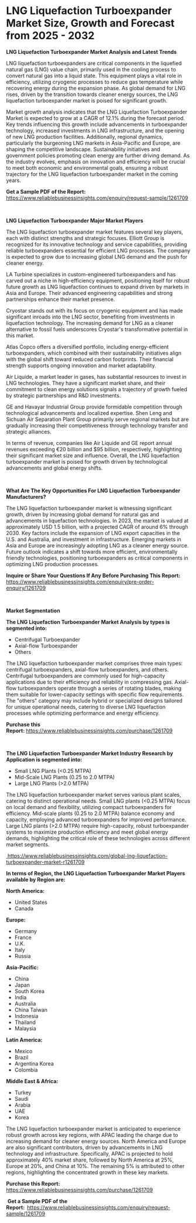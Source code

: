 <p><h1>LNG Liquefaction Turboexpander Market Size, Growth and Forecast from 2025 - 2032</h1></p><p><strong>LNG Liquefaction Turboexpander Market Analysis and Latest Trends</strong></p>
<p><p>LNG liquefaction turboexpanders are critical components in the liquefied natural gas (LNG) value chain, primarily used in the cooling process to convert natural gas into a liquid state. This equipment plays a vital role in efficiency, utilizing cryogenic processes to reduce gas temperature while recovering energy during the expansion phase. As global demand for LNG rises, driven by the transition towards cleaner energy sources, the LNG liquefaction turboexpander market is poised for significant growth.</p><p>Market growth analysis indicates that the LNG Liquefaction Turboexpander Market is expected to grow at a CAGR of 12.1% during the forecast period. Key trends influencing this growth include advancements in turboexpander technology, increased investments in LNG infrastructure, and the opening of new LNG production facilities. Additionally, regional dynamics, particularly the burgeoning LNG markets in Asia-Pacific and Europe, are shaping the competitive landscape. Sustainability initiatives and government policies promoting clean energy are further driving demand. As the industry evolves, emphasis on innovation and efficiency will be crucial to meet both economic and environmental goals, ensuring a robust trajectory for the LNG liquefaction turboexpander market in the coming years.</p></p>
<p><strong>Get a Sample PDF of the Report:&nbsp;</strong> <a href="https://www.reliablebusinessinsights.com/enquiry/request-sample/1261709?utm_campaign=1847&utm_medium=2&utm_source=Github&utm_content=ia&utm_term=16042025&utm_id=lng-liquefaction-turboexpander">https://www.reliablebusinessinsights.com/enquiry/request-sample/1261709</a></p>
<p>&nbsp;</p>
<p><strong>LNG Liquefaction Turboexpander Major Market Players</strong></p>
<p><p>The LNG liquefaction turboexpander market features several key players, each with distinct strengths and strategic focuses. Elliott Group is recognized for its innovative technology and service capabilities, providing reliable turboexpanders essential for efficient LNG processes. The company is expected to grow due to increasing global LNG demand and the push for cleaner energy.</p><p>LA Turbine specializes in custom-engineered turboexpanders and has carved out a niche in high-efficiency equipment, positioning itself for robust future growth as LNG liquefaction continues to expand driven by markets in Asia and Europe. Their advanced engineering capabilities and strong partnerships enhance their market presence.</p><p>Cryostar stands out with its focus on cryogenic equipment and has made significant inroads into the LNG sector, benefiting from investments in liquefaction technology. The increasing demand for LNG as a cleaner alternative to fossil fuels underscores Cryostar's transformative potential in this market.</p><p>Atlas Copco offers a diversified portfolio, including energy-efficient turboexpanders, which combined with their sustainability initiatives align with the global shift toward reduced carbon footprints. Their financial strength supports ongoing innovation and market adaptability.</p><p>Air Liquide, a market leader in gases, has substantial resources to invest in LNG technologies. They have a significant market share, and their commitment to clean energy solutions signals a trajectory of growth fueled by strategic partnerships and R&D investments.</p><p>GE and Havayar Industrial Group provide formidable competition through technological advancements and localized expertise. Shen Leng and Sichuan Air Separation Plant Group primarily serve regional markets but are gradually increasing their competitiveness through technology transfer and strategic alliances.</p><p>In terms of revenue, companies like Air Liquide and GE report annual revenues exceeding €20 billion and $95 billion, respectively, highlighting their significant market size and influence. Overall, the LNG liquefaction turboexpander market is poised for growth driven by technological advancements and global energy shifts.</p></p>
<p>&nbsp;</p>
<p><strong>What Are The Key Opportunities For LNG Liquefaction Turboexpander Manufacturers?</strong></p>
<p><p>The LNG liquefaction turboexpander market is witnessing significant growth, driven by increasing global demand for natural gas and advancements in liquefaction technologies. In 2023, the market is valued at approximately USD 1.5 billion, with a projected CAGR of around 6% through 2030. Key factors include the expansion of LNG export capacities in the U.S. and Australia, and investment in infrastructure. Emerging markets in Asia and Europe are increasingly adopting LNG as a cleaner energy source. Future outlook indicates a shift towards more efficient, environmentally friendly technologies, positioning turboexpanders as critical components in optimizing LNG production processes.</p></p>
<p><strong>Inquire or Share Your Questions If Any Before Purchasing This Report:</strong> <a href="https://www.reliablebusinessinsights.com/enquiry/pre-order-enquiry/1261709?utm_campaign=1847&utm_medium=2&utm_source=Github&utm_content=ia&utm_term=16042025&utm_id=lng-liquefaction-turboexpander">https://www.reliablebusinessinsights.com/enquiry/pre-order-enquiry/1261709</a></p>
<p>&nbsp;</p>
<p><strong>Market Segmentation</strong></p>
<p><strong>The LNG Liquefaction Turboexpander Market Analysis by types is segmented into:</strong></p>
<p><ul><li>Centrifugal Turboexpander</li><li>Axial-flow Turboexpander</li><li>Others</li></ul></p>
<p><p>The LNG liquefaction turboexpander market comprises three main types: centrifugal turboexpanders, axial-flow turboexpanders, and others. Centrifugal turboexpanders are commonly used for high-capacity applications due to their efficiency and reliability in compressing gas. Axial-flow turboexpanders operate through a series of rotating blades, making them suitable for lower-capacity settings with specific flow requirements. The "others" category may include hybrid or specialized designs tailored for unique operational needs, catering to diverse LNG liquefaction processes while optimizing performance and energy efficiency.</p></p>
<p><strong>Purchase this Report:&nbsp;</strong><a href="https://www.reliablebusinessinsights.com/purchase/1261709?utm_campaign=1847&utm_medium=2&utm_source=Github&utm_content=ia&utm_term=16042025&utm_id=lng-liquefaction-turboexpander">https://www.reliablebusinessinsights.com/purchase/1261709</a></p>
<p>&nbsp;</p>
<p><strong>The LNG Liquefaction Turboexpander Market Industry Research by Application is segmented into:</strong></p>
<p><ul><li>Small LNG Plants (<0.25 MTPA)</li><li>Mid-Scale LNG Plants (0.25 to 2.0 MTPA)</li><li>Large LNG Plants (>2.0 MTPA)</li></ul></p>
<p><p>The LNG liquefaction turboexpander market serves various plant scales, catering to distinct operational needs. Small LNG plants (<0.25 MTPA) focus on local demand and flexibility, utilizing compact turboexpanders for efficiency. Mid-scale plants (0.25 to 2.0 MTPA) balance economy and capacity, employing advanced turboexpanders for improved performance. Large LNG plants (>2.0 MTPA) require high-capacity, robust turboexpander systems to maximize production efficiency and meet global energy demands, highlighting the critical role of these technologies across different market segments.</p></p>
<p><a href="https://www.reliablebusinessinsights.com/global-lng-liquefaction-turboexpander-market-r1261709?utm_campaign=1847&utm_medium=2&utm_source=Github&utm_content=ia&utm_term=16042025&utm_id=lng-liquefaction-turboexpander">&nbsp;https://www.reliablebusinessinsights.com/global-lng-liquefaction-turboexpander-market-r1261709</a></p>
<p><strong>In terms of Region, the LNG Liquefaction Turboexpander Market Players available by Region are:</strong></p>
<p>
    <p> <strong> North America: </strong>
        <ul>
            <li>United States</li>
            <li>Canada</li>
        </ul>
        </p> 
    <p> <strong> Europe: </strong>
        <ul>
            <li>Germany</li>
            <li>France</li>
            <li>U.K.</li>
            <li>Italy</li>
            <li>Russia</li>
        </ul>
        </p> 
    <p> <strong> Asia-Pacific: </strong>
        <ul>
            <li>China</li>
            <li>Japan</li>
            <li>South Korea</li>
            <li>India</li>
            <li>Australia</li>
            <li>China Taiwan</li>
            <li>Indonesia</li>
            <li>Thailand</li>
            <li>Malaysia</li>
        </ul>
        </p> 
    <p> <strong> Latin America: </strong>
        <ul>
            <li>Mexico</li>
            <li>Brazil</li>
            <li>Argentina Korea</li>
            <li>Colombia</li>
        </ul>
        </p> 
    <p> <strong> Middle East & Africa: </strong>
        <ul>
            <li>Turkey</li>
            <li>Saudi</li>
            <li>Arabia</li>
            <li>UAE</li>
            <li>Korea</li>
        </ul>
    </p>
    </p>
<p><p>The LNG liquefaction turboexpander market is anticipated to experience robust growth across key regions, with APAC leading the charge due to increasing demand for cleaner energy sources. North America and Europe are also significant contributors, driven by advancements in LNG technology and infrastructure. Specifically, APAC is projected to hold approximately 40% market share, followed by North America at 25%, Europe at 20%, and China at 10%. The remaining 5% is attributed to other regions, highlighting the concentrated growth in these key markets.</p></p>
<p><strong>Purchase this Report: </strong><a href="https://www.reliablebusinessinsights.com/purchase/1261709?utm_campaign=1847&utm_medium=2&utm_source=Github&utm_content=ia&utm_term=16042025&utm_id=lng-liquefaction-turboexpander">https://www.reliablebusinessinsights.com/purchase/1261709</a></p>
<p>&nbsp;<strong>Get a Sample PDF of the Report:&nbsp;&nbsp;</strong><a href="https://www.reliablebusinessinsights.com/enquiry/request-sample/1261709?utm_campaign=1847&utm_medium=2&utm_source=Github&utm_content=ia&utm_term=16042025&utm_id=lng-liquefaction-turboexpander">https://www.reliablebusinessinsights.com/enquiry/request-sample/1261709</a></p>
<p><strong></strong></p>
<p><p></p><p></p><p></p></p>